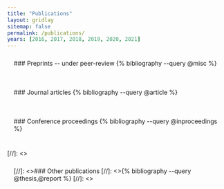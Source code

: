 ```yaml
---
title: "Publications"
layout: gridlay
sitemap: false
permalink: /publications/
years: [2016, 2017, 2018, 2019, 2020, 2021]
---
```


<style>
.jumbotron{
    padding:3%;
    padding-bottom:10px;
    padding-top:10px;
    margin-top:10px;
    margin-bottom:30px;
}
img{
  border-radius: 10px;
}
</style>

<div class="jumbotron">
### Preprints -- under peer-review
{% bibliography --query @misc %}
</div>

<div class="jumbotron">
### Journal articles
{% bibliography --query @article %}
</div>

<div class="jumbotron">
### Conference proceedings
{% bibliography --query @inproceedings %}
</div>

[//]: <><div class="jumbotron">
[//]: <>### Other publications
[//]: <>{% bibliography --query @thesis,@report %}
[//]: <></div>

